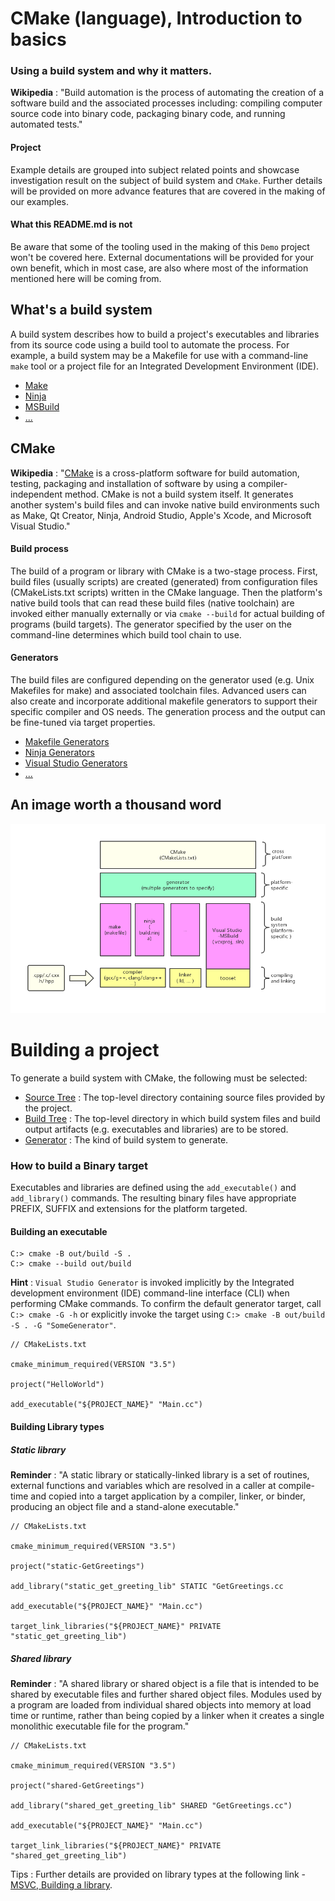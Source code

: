 # CMake (language), Introduction to basics

### Using a build system and why it matters.

**Wikipedia** : "Build automation is the process of automating the creation of a software build and the associated processes including: compiling computer source code into binary code, packaging binary code, and running automated tests."

#### Project

Example details are grouped into subject related points and showcase investigation result on the subject of build system and `CMake`. Further details will be provided on more advance features that are covered in the making of our examples.

#### What this README.md is not

Be aware that some of the tooling used in the making of this `Demo` project won't be covered here. External documentations will be provided for your own benefit, which in most case, are also where most of the information mentioned here will be coming from.

## What's a build system

A build system describes how to build a project's executables and libraries from its source code using a build tool to automate the process. For example, a build system may be a Makefile for use with a command-line `make` tool or a project file for an Integrated Development Environment (IDE).

* [Make](https://en.wikipedia.org/wiki/Make_(software))
* [Ninja](https://en.wikipedia.org/wiki/Ninja_(build_system))
* [MSBuild](https://en.wikipedia.org/wiki/MSBuild)
* [...](https://en.wikipedia.org/wiki/List_of_build_automation_software)

## CMake

**Wikipedia** : "[CMake](https://en.wikipedia.org/wiki/CMake) is a cross-platform software for build automation, testing, packaging and installation of software by using a compiler-independent method. CMake is not a build system itself. It generates another system's build files and can invoke native build environments such as Make, Qt Creator, Ninja, Android Studio, Apple's Xcode, and Microsoft Visual Studio."

#### Build process

The build of a program or library with CMake is a two-stage process. First, build files (usually scripts) are created (generated) from configuration files (CMakeLists.txt scripts) written in the CMake language. Then the platform's native build tools that can read these build files (native toolchain) are invoked either manually externally or via `cmake --build` for actual building of programs (build targets). The generator specified by the user on the command-line determines which build tool chain to use.

#### Generators

The build files are configured depending on the generator used (e.g. Unix Makefiles for make) and associated toolchain files. Advanced users can also create and incorporate additional makefile generators to support their specific compiler and OS needs. The generation process and the output can be fine-tuned via target properties.

* [Makefile Generators](https://cmake.org/cmake/help/latest/manual/cmake-generators.7.html#makefile-generators)
* [Ninja Generators](https://cmake.org/cmake/help/latest/manual/cmake-generators.7.html#ninja-generators)
* [Visual Studio Generators](https://cmake.org/cmake/help/latest/manual/cmake-generators.7.html#visual-studio-generators)
* [...](https://cmake.org/cmake/help/latest/manual/cmake-generators.7.html)

## An image worth a thousand word

![build_process](https://github.com/guyllaumedemers/CMake-Introduction-to-basics/blob/master/res/Build_process.png)

# Building a project

To generate a build system with CMake, the following must be selected:

* [Source Tree]() : The top-level directory containing source files provided by the project.
* [Build Tree]() : The top-level directory in which build system files and build output artifacts (e.g. executables and libraries) are to be stored.
* [Generator]() : The kind of build system to generate.

### How to build a Binary target

Executables and libraries are defined using the `add_executable()` and `add_library()` commands. The resulting binary files have appropriate PREFIX, SUFFIX and extensions for the platform targeted.

#### Building an executable

```
C:> cmake -B out/build -S .
C:> cmake --build out/build
```
**Hint** : `Visual Studio Generator` is invoked implicitly by the Integrated development environment (IDE) command-line interface (CLI) when performing CMake commands. To confirm the default generator target, call `C:> cmake -G -h` or explicitly invoke the target using `C:> cmake -B out/build -S . -G "SomeGenerator"`.

```
// CMakeLists.txt

cmake_minimum_required(VERSION "3.5")

project("HelloWorld")

add_executable("${PROJECT_NAME}" "Main.cc")
```

#### Building Library types

##### Static library

**Reminder** : "A static library or statically-linked library is a set of routines, external functions and variables which are resolved in a caller at compile-time and copied into a target application by a compiler, linker, or binder, producing an object file and a stand-alone executable."

```
// CMakeLists.txt

cmake_minimum_required(VERSION "3.5")

project("static-GetGreetings")

add_library("static_get_greeting_lib" STATIC "GetGreetings.cc

add_executable("${PROJECT_NAME}" "Main.cc")

target_link_libraries("${PROJECT_NAME}" PRIVATE "static_get_greeting_lib")
```

##### Shared library

**Reminder** : "A shared library or shared object is a file that is intended to be shared by executable files and further shared object files. Modules used by a program are loaded from individual shared objects into memory at load time or runtime, rather than being copied by a linker when it creates a single monolithic executable file for the program."

```
// CMakeLists.txt

cmake_minimum_required(VERSION "3.5")

project("shared-GetGreetings")

add_library("shared_get_greeting_lib" SHARED "GetGreetings.cc")

add_executable("${PROJECT_NAME}" "Main.cc")

target_link_libraries("${PROJECT_NAME}" PRIVATE "shared_get_greeting_lib")
```

Tips : Further details are provided on library types at the following link - [MSVC, Building a library](https://github.com/guyllaumedemers/MSVC-Building-a-library/tree/master).
